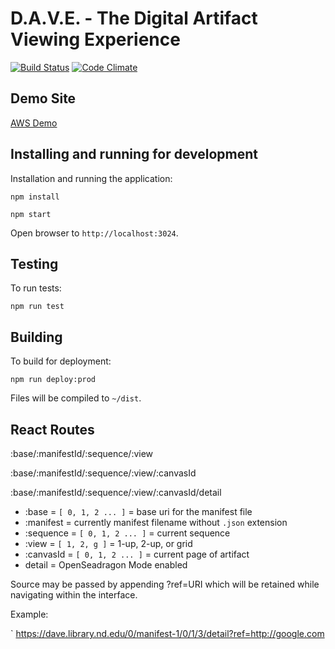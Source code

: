 # D.A.V.E. - The Digital Artifact Viewing Experience
[![Build Status](https://travis-ci.org/ndlib/dave.svg?branch=master)](https://travis-ci.org/ndlib/dave)
[![Code Climate](https://codeclimate.com/github/ndlib/dave/badges/gpa.svg)](https://codeclimate.com/github/ndlib/dave)

## Demo Site

[AWS Demo](https://dave.library.nd.edu)

## Installing and running for development

Installation and running the application:

`npm install`

`npm start`

Open browser to `http://localhost:3024`.

## Testing

To run tests:

`npm run test`

## Building

To build for deployment:

`npm run deploy:prod`

Files will be compiled to `~/dist`.

## React Routes

:base/:manifestId/:sequence/:view

:base/:manifestId/:sequence/:view/:canvasId

:base/:manifestId/:sequence/:view/:canvasId/detail

 * :base = `[ 0, 1, 2 ... ]` = base uri for the manifest file
 * :manifest = currently manifest filename without `.json` extension
 * :sequence = `[ 0, 1, 2 ... ]` = current sequence
 * :view = `[ 1, 2, g ]` = 1-up, 2-up, or grid
 * :canvasId = `[ 0, 1, 2 ... ]` = current page of artifact
 * detail = OpenSeadragon Mode enabled

Source may be passed by appending ?ref=URI which will be retained while navigating within the interface.

Example:

` https://dave.library.nd.edu/0/manifest-1/0/1/3/detail?ref=http://google.com
